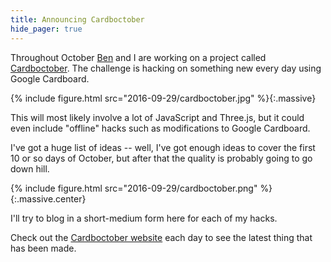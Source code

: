 ```yaml
---
title: Announcing Cardboctober
hide_pager: true
---
```


Throughout October [Ben](https://twitter.com/benjaminbenben) and I are working on a project called [Cardboctober](https://cardboctober.github.io). The challenge is hacking on something new every day using Google Cardboard.

<!-- more -->

{% include figure.html src="2016-09-29/cardboctober.jpg" %}{:.massive}

This will most likely involve a lot of JavaScript and Three.js, but it could even include "offline" hacks such as modifications to Google Cardboard.

I've got a huge list of ideas -- well, I've got enough ideas to cover the first 10 or so days of October, but after that the quality is probably going to go down hill.

{% include figure.html src="2016-09-29/cardboctober.png" %}{:.massive.center}

I'll try to blog in a short-medium form here for each of my hacks.

Check out the [Cardboctober website](https://cardboctober.github.io) each day to see the latest thing that has been made.
